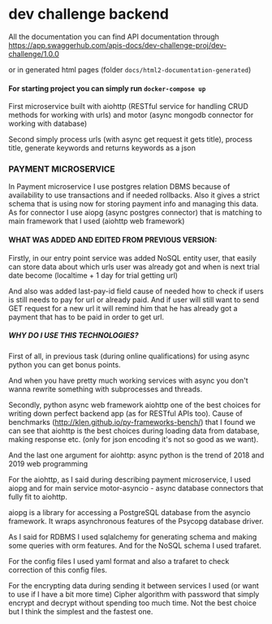 # dev challenge backend

All the documentation you can find API documentation through https://app.swaggerhub.com/apis-docs/dev-challenge-proj/dev-challenge/1.0.0

or in generated html pages (folder `docs/html2-documentation-generated`)

#### For starting project you can simply run `docker-compose up`

First microservice built with aiohttp (RESTful service for handling CRUD methods for working with urls) and motor 
(async mongodb connector for working with database)

Second simply process urls (with async get request it gets title), process title, generate keywords and returns 
keywords as a json 

### PAYMENT MICROSERVICE

In Payment microservice I use postgres relation DBMS because of availability to use transactions and if needed rollbacks.
Also it gives a strict schema that is using now for storing payment info and managing this data. As for connector I use aiopg
(async postgres connector) that is matching to main framework that I used (aiohttp web framework)

#### WHAT WAS ADDED AND EDITED FROM PREVIOUS VERSION:

Firstly, in our entry point service was added NoSQL entity user, that easily can store data about which urls user was 
already got and when is next trial date become (localtime + 1 day for trial getting url)

And also was added last-pay-id field cause of needed how to check if users is still needs to pay for url or already paid.
And if user will still want to send GET request for a new url it will remind him that he has already got a payment that 
has to be paid in order to get url.

##### WHY DO I USE THIS TECHNOLOGIES?

First of all, in previous task (during online qualifications) for using async python you can get bonus points.

And when you have pretty much working services with async you don't wanna rewrite something with subprocesses and threads.

Secondly, python async web framework aiohttp one of the best choices for writing down perfect backend app (as for RESTful APIs too).
Cause of benchmarks (http://klen.github.io/py-frameworks-bench/) that I found we can see that aiohttp is the best choices 
during loading data from database, making response etc. (only for json encoding it's not so good as we want).

And the last one argument for aiohttp: async python is the trend of 2018 and 2019 web programming 

For the aiohttp, as I said during describing payment microservice, I used aiopg and for main service motor-asyncio - 
async database connectors that fully fit to aiohttp.

aiopg is a library for accessing a PostgreSQL database from the asyncio framework. It wraps asynchronous features of the Psycopg database driver.

As I said for RDBMS I used sqlalchemy for generating schema and making some queries with orm features. 
And for the NoSQL schema I used trafaret.

For the config files I used yaml format and also a trafaret to check correction of this config files.

For the encrypting data during sending it between services I used (or want to use if I have a bit more time) Cipher algorithm 
with password that simply encrypt and decrypt without spending too much time. Not the best choice but I think the simplest and the fastest one.
